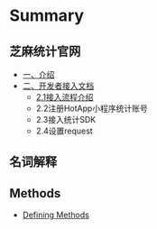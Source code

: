 # Summary

## 芝麻统计官网

* [一、介绍](README.md)
* [二、开发者接入文档](kai-fa-zhe-jie-ru-wen-dang.md)
  * [2.1接入流程介绍](kai-fa-zhe-jie-ru-wen-dang/sdkxia-zai.md)
  * 2.2注册HotApp小程序统计账号
  * 2.3接入统计SDK
  * 2.4设置request 

## 名词解释

## Methods

* [Defining Methods](methods.md)

